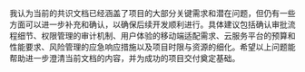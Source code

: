 我认为当前的共识文档已经涵盖了项目的大部分关键需求和潜在问题，但仍有一些方面可以进一步补充和确认，以确保后续开发顺利进行。具体建议包括确认审批流程细节、权限管理的审计机制、用户体验的移动端适配需求、云服务平台的预算和性能要求、风险管理的应急响应措施以及项目时限与资源的细化。希望以上问题能帮助进一步澄清当前文档的内容，并为成功的项目交付奠定基础。
